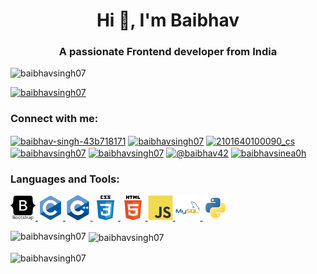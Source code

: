 <h1 align="center">Hi 👋, I'm Baibhav</h1>
<h3 align="center">A passionate Frontend developer from India</h3>

<p align="left"> <img src="https://komarev.com/ghpvc/?username=baibhavsingh07&label=Profile%20views&color=0e75b6&style=flat" alt="baibhavsingh07" /> </p>

<p align="left"> <a href="https://github.com/ryo-ma/github-profile-trophy"><img src="https://github-profile-trophy.vercel.app/?username=baibhavsingh07" alt="baibhavsingh07" /></a> </p>

<h3 align="left">Connect with me:</h3>
<p align="left">
<a href="https://linkedin.com/in/baibhav-singh-43b718171" target="blank"><img align="center" src="https://raw.githubusercontent.com/rahuldkjain/github-profile-readme-generator/master/src/images/icons/Social/linked-in-alt.svg" alt="baibhav-singh-43b718171" height="30" width="40" /></a>
<a href="https://www.codechef.com/users/baibhavsingh07" target="blank"><img align="center" src="https://cdn.jsdelivr.net/npm/simple-icons@3.1.0/icons/codechef.svg" alt="baibhavsingh07" height="30" width="40" /></a>
<a href="https://www.hackerrank.com/2101640100090_cs" target="blank"><img align="center" src="https://raw.githubusercontent.com/rahuldkjain/github-profile-readme-generator/master/src/images/icons/Social/hackerrank.svg" alt="2101640100090_cs" height="30" width="40" /></a>
<a href="https://codeforces.com/profile/baibhavsingh07" target="blank"><img align="center" src="https://raw.githubusercontent.com/rahuldkjain/github-profile-readme-generator/master/src/images/icons/Social/codeforces.svg" alt="baibhavsingh07" height="30" width="40" /></a>
<a href="https://www.leetcode.com/baibhavsingh07" target="blank"><img align="center" src="https://raw.githubusercontent.com/rahuldkjain/github-profile-readme-generator/master/src/images/icons/Social/leet-code.svg" alt="baibhavsingh07" height="30" width="40" /></a>
<a href="https://www.hackerearth.com/@baibhav42" target="blank"><img align="center" src="https://raw.githubusercontent.com/rahuldkjain/github-profile-readme-generator/master/src/images/icons/Social/hackerearth.svg" alt="@baibhav42" height="30" width="40" /></a>
<a href="https://auth.geeksforgeeks.org/user/baibhavsinea0h" target="blank"><img align="center" src="https://raw.githubusercontent.com/rahuldkjain/github-profile-readme-generator/master/src/images/icons/Social/geeks-for-geeks.svg" alt="baibhavsinea0h" height="30" width="40" /></a>
</p>

<h3 align="left">Languages and Tools:</h3>
<p align="left"> <a href="https://getbootstrap.com" target="_blank" rel="noreferrer"> <img src="https://raw.githubusercontent.com/devicons/devicon/master/icons/bootstrap/bootstrap-plain-wordmark.svg" alt="bootstrap" width="40" height="40"/> </a> <a href="https://www.cprogramming.com/" target="_blank" rel="noreferrer"> <img src="https://raw.githubusercontent.com/devicons/devicon/master/icons/c/c-original.svg" alt="c" width="40" height="40"/> </a> <a href="https://www.w3schools.com/cpp/" target="_blank" rel="noreferrer"> <img src="https://raw.githubusercontent.com/devicons/devicon/master/icons/cplusplus/cplusplus-original.svg" alt="cplusplus" width="40" height="40"/> </a> <a href="https://www.w3schools.com/css/" target="_blank" rel="noreferrer"> <img src="https://raw.githubusercontent.com/devicons/devicon/master/icons/css3/css3-original-wordmark.svg" alt="css3" width="40" height="40"/> </a> <a href="https://www.w3.org/html/" target="_blank" rel="noreferrer"> <img src="https://raw.githubusercontent.com/devicons/devicon/master/icons/html5/html5-original-wordmark.svg" alt="html5" width="40" height="40"/> </a> <a href="https://developer.mozilla.org/en-US/docs/Web/JavaScript" target="_blank" rel="noreferrer"> <img src="https://raw.githubusercontent.com/devicons/devicon/master/icons/javascript/javascript-original.svg" alt="javascript" width="40" height="40"/> </a> <a href="https://www.mysql.com/" target="_blank" rel="noreferrer"> <img src="https://raw.githubusercontent.com/devicons/devicon/master/icons/mysql/mysql-original-wordmark.svg" alt="mysql" width="40" height="40"/> </a> <a href="https://www.python.org" target="_blank" rel="noreferrer"> <img src="https://raw.githubusercontent.com/devicons/devicon/master/icons/python/python-original.svg" alt="python" width="40" height="40"/> </a> </p>

<p><img align="left" src="https://github-readme-stats.vercel.app/api/top-langs?username=baibhavsingh07&show_icons=true&locale=en&layout=compact" alt="baibhavsingh07" /></p>

<p>&nbsp;<img align="center" src="https://github-readme-stats.vercel.app/api?username=baibhavsingh07&show_icons=true&locale=en" alt="baibhavsingh07" /></p>

<p><img align="center" src="https://github-readme-streak-stats.herokuapp.com/?user=baibhavsingh07&" alt="baibhavsingh07" /></p>
